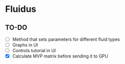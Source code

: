 # Fluidus

## TO-DO

- [ ] Method that sets parameters for different fluid types
- [ ] Graphs in UI
- [ ] Controls tutorial in UI
- [x] Calculate MVP matrix before sending it to GPU